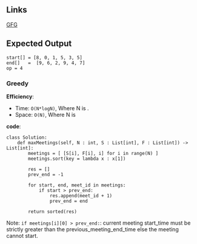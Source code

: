 ## Links
[GFG](https://www.geeksforgeeks.org/problems/maximum-meetings-in-one-room/1)

## Expected Output

```
start[] = [8, 0, 1, 5, 3, 5]
end[]   =  [9, 6, 2, 9, 4, 7]
op = 4

```

### Greedy

**Efficiency**:
- Time: `O(N*logN)`, Where N is .
- Space: `O(N)`, Where N is

**code**:
```
class Solution:
    def maxMeetings(self, N : int, S : List[int], F : List[int]) -> List[int]:
        meetings = [ [S[i], F[i], i] for i in range(N) ]
        meetings.sort(key = lambda x : x[1])

        res = []
        prev_end = -1
        
        for start, end, meet_id in meetings:
            if start > prev_end:
                res.append(meet_id + 1)
                prev_end = end
        
        return sorted(res)
```

Note:
`if meetings[i][0] > prev_end:`: current meeting start_time must be strictly greater than the previous_meeting_end_time else the meeting cannot start.